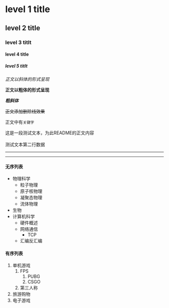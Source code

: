 # level 1 title
## level 2 title
### level 3 titlt
#### level 4 title
##### level 5 titlt

*正文以斜体的形式呈现*

**正文以粗体的形式呈现**

***粗斜体***

~~正文添加删除线效果~~

正文中有`关键字`

这是一段测试文本，为此README的正文内容<br><br>测试文本第二行数据

---
****

#### 无序列表
* 物理科学
   * 粒子物理
   * 原子核物理
   * 凝聚态物理
   * 流体物理
* 生物
* 计算机科学
   * 硬件概述
   * 网络通信
      * TCP
   * 汇编反汇编

#### 有序列表
1. 单机游戏
     1. FPS
         1. PUBG
         2. CSGO
     2. 第三人称
2. 旅游购物
3. 电子游戏
